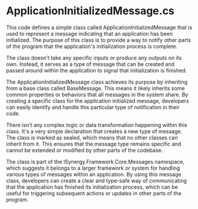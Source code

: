 # ApplicationInitializedMessage.cs

This code defines a simple class called ApplicationInitializedMessage that is used to represent a message indicating that an application has been initialized. The purpose of this class is to provide a way to notify other parts of the program that the application's initialization process is complete.

The class doesn't take any specific inputs or produce any outputs on its own. Instead, it serves as a type of message that can be created and passed around within the application to signal that initialization is finished.

The ApplicationInitializedMessage class achieves its purpose by inheriting from a base class called BaseMessage. This means it likely inherits some common properties or behaviors that all messages in the system share. By creating a specific class for the application initialized message, developers can easily identify and handle this particular type of notification in their code.

There isn't any complex logic or data transformation happening within this class. It's a very simple declaration that creates a new type of message. The class is marked as sealed, which means that no other classes can inherit from it. This ensures that the message type remains specific and cannot be extended or modified by other parts of the codebase.

The class is part of the ISynergy.Framework.Core.Messages namespace, which suggests it belongs to a larger framework or system for handling various types of messages within an application. By using this message class, developers can create a clear and type-safe way of communicating that the application has finished its initialization process, which can be useful for triggering subsequent actions or updates in other parts of the program.